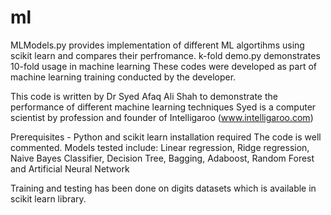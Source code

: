# ml
MLModels.py provides implementation of different ML algortihms using scikit learn and compares their perfromance.
k-fold demo.py demonstrates 10-fold usage in machine learning
These codes were developed as part of machine learning training conducted by the developer.

This code is written by Dr Syed Afaq Ali Shah to demonstrate the performance of different machine learning techniques
Syed is a computer scientist by profession and founder of Intelligaroo (www.intelligaroo.com)

Prerequisites - Python and scikit learn installation required
The code is well commented.
Models tested include: Linear regression, Ridge regression, Naive Bayes Classifier, Decision Tree, Bagging,
Adaboost, Random Forest and Artificial Neural Network

Training and testing has been done on digits datasets which is available in scikit learn library.

